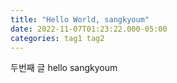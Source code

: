 ```yaml
---
title: "Hello World, sangkyoum"
date: 2022-11-07T01:23:22.000-05:00
categories: tag1 tag2 
---  
```


두번째 글 
hello sangkyoum

